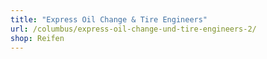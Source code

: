 ```yaml
---
title: "Express Oil Change & Tire Engineers"
url: /columbus/express-oil-change-und-tire-engineers-2/
shop: Reifen
---
```

